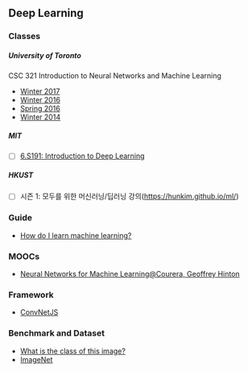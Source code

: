 ## Deep Learning

### Classes
##### University of Toronto

CSC 321 Introduction to Neural Networks and Machine Learning

 * [Winter 2017](http://www.cs.toronto.edu/~rgrosse/courses/csc321_2017/)
 * [Winter 2016](http://www.cs.toronto.edu/~guerzhoy/321/)
 * [Spring 2016](http://www.cs.toronto.edu/~bonner/courses/2016s/csc321/webpages/index.htm)
 * [Winter 2014](http://www.cs.toronto.edu/~tijmen/csc321/)


##### MIT

-[ ] [6.S191: Introduction to Deep Learning](http://introtodeeplearning.com/index.html)

##### HKUST

-[ ] 시즌 1: 모두를 위한 머신러닝/딥러닝 강의(https://hunkim.github.io/ml/)




### Guide

* [How do I learn machine learning?](https://www.quora.com/How-do-I-learn-machine-learning-1/answer/Prasoon-Goyal)




### MOOCs
* [Neural Networks for Machine Learning@Courera, Geoffrey Hinton](https://www.coursera.org/learn/neural-networks)





### Framework

* [ConvNetJS](http://cs.stanford.edu/people/karpathy/convnetjs/index.html)

### Benchmark and Dataset
* [What is the class of this image?](http://rodrigob.github.io/are_we_there_yet/build/classification_datasets_results.html)
* [ImageNet](http://www.image-net.org/)



